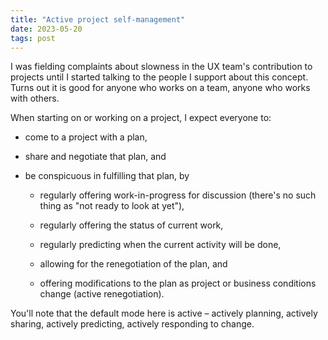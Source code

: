 ```yaml
---
title: "Active project self-management"
date: 2023-05-20
tags: post
---
```


I was fielding complaints about slowness in the UX team's contribution to projects until I started talking to the people I support about this concept. Turns out it is good for anyone who works on a team, anyone who works with others.

When starting on or working on a project, I expect everyone to:

- come to a project with a plan,

- share and negotiate that plan, and

- be conspicuous in fulfilling that plan, by
    - regularly offering work-in-progress for discussion (there's no such thing as "not ready to look at yet"),
    
    - regularly offering the status of current work,
    
    - regularly predicting when the current activity will be done,
    
    - allowing for the renegotiation of the plan, and
    
    - offering modifications to the plan as project or business conditions change (active renegotiation).

You'll note that the default mode here is active – actively planning, actively sharing, actively predicting, actively responding to change.
